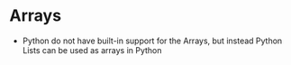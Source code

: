 # Arrays

* Python do not have built-in support for the Arrays, but instead Python Lists can be used as arrays in Python